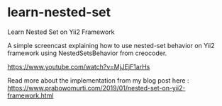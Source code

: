 # learn-nested-set
Learn Nested Set on Yii2 Framework

A simple screencast explaining how to use nested-set behavior on Yii2 framework using NestedSetsBehavior from creocoder.

https://www.youtube.com/watch?v=MjJEjF1arHs

Read more about the implementation from my blog post here : https://www.prabowomurti.com/2019/01/nested-set-on-yii2-framework.html
